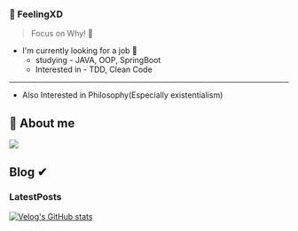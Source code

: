 <!-- profile line--->

### 🐳 FeelingXD

> Focus on Why! 🤔

- I'm currently looking for a job 👀
    - studying - JAVA, OOP, SpringBoot
    - Interested in - TDD, Clean Code
---

- Also Interested in Philosophy(Especially existentialism)

## 🌱 About me

<a href="https://feelingxd.notion.site/Resume-of-b09dcee5d4ab49f3bbca73e60acad7a2"><img src="https://img.shields.io/badge/notion-ffffff?style=for-the-badge&logo=notion&logoColor=black"/></a>

## Blog ✔

### LatestPosts
[![Velog's GitHub stats](https://velog-readme-stats.vercel.app/api/list?name=wlals425315)](https://velog.io/@wlals425315)

<!-- 
 Now I walk between life and death every day 
 I'm at the age to prepare for after my death
 life is not a marathon, its an endless relay. 
 -🙃-
-->